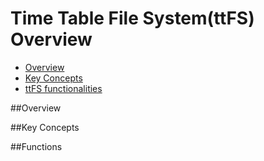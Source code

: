 # Time Table File System(ttFS) Overview

- [Overview](#overview)
- [Key Concepts](#Key-Concepts)
- [ttFS functionalities](#Functions)


##Overview



##Key Concepts


##Functions
